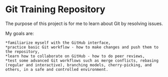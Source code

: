 # Git Training Repository

The purpose of this project is for me to learn about Git by resolving issues.

My goals are:

    *familiarize myself with the GitHub interface,
    *practice basic Git workflow - how to make changes and push them to the repository,
    *learn how to collaborate on GitHub - how to do peer reviews,
    *test some advanced Git workflows such as merge conflicts, rebasing (regular and interactive), branching models, cherry-picking, and others, in a safe and controlled environment.
